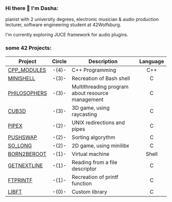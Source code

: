 ### Hi there 👋 I'm Dasha: 
pianist with 2 university degrees,
electronic musician & audio production lecturer, software engineering student at
42Wolfsburg.

I'm currently exploring JUCE framework for audio plugins.


### some 42 Projects:

| Project| Circle  | Description     | Language |
|--------|:-------:|-----------------|:--------:|
|[CPP_MODULES](https://github.com/dashadsh/cpp)|-(4)-|C++ Programming|C++|
|[MINISHELL](https://github.com/dashadsh/minishell)|-(3)-|Recreation of Bash shell|C|
|[PHILOSOPHERS](https://github.com/dashadsh/philo)|-(3)-|Multithreading program about resource management|C|
|[CUB3D](https://github.com/dashadsh/cub3d)|-(3)-|3D game, using raycasting|C|
|[PIPEX](https://github.com//dashadsh/pipex)|-(2)-|UNIX redirections and pipes|C|
|[PUSHSWAP](https://github.comdashadsh/push_swap)|-(2)-|Sorting algorythm|C|
|[SO_LONG](https://github.com/dashadsh/so_long)|-(2)-|2D game, using minilibx|C|
|[BORN2BEROOT](https://github.com/dashadsh/born2beroot)|-(1)-|Virtual machine|Shell|
|[GETNEXTLINE](https://github.com/dashadsh/get_next_line)|-(1)-|Reading from a file descriptor|C|
|[FTPRINTF](https://github.com/dashadsh/ft_printf)|-(1)-|Recreation of printf function|C|
|[LIBFT](https://github.com/dashadsh/libft_extended)|-(0)-|Custom library|C|

<!--
**dashadsh/dashadsh** is a ✨ _special_ ✨ repository because its `README.md` (this file) appears on your GitHub profile.

Here are some ideas to get you started:

- 🔭 I’m currently working on ...
- 🌱 I’m currently learning ...
- 👯 I’m looking to collaborate on ...
- 🤔 I’m looking for help with ...
- 💬 Ask me about ...
- 📫 How to reach me: ...
- 😄 Pronouns: ...
- ⚡ Fun fact: ...
-->

